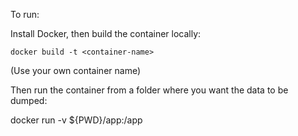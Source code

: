 To run:

Install Docker, then build the container locally:

`docker build -t <container-name>`

(Use your own container name)

Then run the container from a folder where you want the data to be dumped:

docker run -v ${PWD}/app:/app <container-name>
